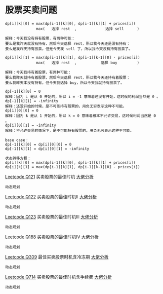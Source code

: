 # 股票买卖问题

```
dp[i][k][0] = max(dp[i-1][k][0], dp[i-1][k][1] + prices[i])
              max(   选择 rest  ,             选择 sell      )

解释：今天我没有持有股票，有两种可能：
要么是我昨天就没有持有，然后今天选择 rest，所以我今天还是没有持有；
要么是我昨天持有股票，但是今天我 sell 了，所以我今天没有持有股票了。

dp[i][k][1] = max(dp[i-1][k][1], dp[i-1][k-1][0] - prices[i])
              max(   选择 rest  ,           选择 buy         )

解释：今天我持有着股票，有两种可能：
要么我昨天就持有着股票，然后今天选择 rest，所以我今天还持有着股票；
要么我昨天本没有持有，但今天我选择 buy，所以今天我就持有股票了。
```
```
dp[-1][k][0] = 0
解释：因为 i 是从 0 开始的，所以 i = -1 意味着还没有开始，这时候的利润当然是 0 。
dp[-1][k][1] = -infinity
解释：还没开始的时候，是不可能持有股票的，用负无穷表示这种不可能。
dp[i][0][0] = 0
解释：因为 k 是从 1 开始的，所以 k = 0 意味着根本不允许交易，这时候利润当然是 0 。
dp[i][0][1] = -infinity
解释：不允许交易的情况下，是不可能持有股票的，用负无穷表示这种不可能。
```
```
base case：
dp[-1][k][0] = dp[i][0][0] = 0
dp[-1][k][1] = dp[i][0][1] = -infinity

状态转移方程：
dp[i][k][0] = max(dp[i-1][k][0], dp[i-1][k][1] + prices[i])
dp[i][k][1] = max(dp[i-1][k][1], dp[i-1][k-1][0] - prices[i])
```
[Leetcode Q121](java_src/121.买卖股票的最佳时机.java) 买卖股票的最佳时机 [大佬分析](https://labuladong.gitbook.io/algo/dong-tai-gui-hua-xi-lie/tuan-mie-gu-piao-wen-ti)
```
动态规划
```

[Leetcode Q122](java_src/122.买卖股票的最佳时机II.java) 买卖股票的最佳时机II [大佬分析](https://labuladong.gitbook.io/algo/dong-tai-gui-hua-xi-lie/tuan-mie-gu-piao-wen-ti)
```
动态规划
```

[Leetcode Q123](java_src/123.买卖股票的最佳时机III.java) 买卖股票的最佳时机III [大佬分析](https://labuladong.gitbook.io/algo/dong-tai-gui-hua-xi-lie/tuan-mie-gu-piao-wen-ti)
```
动态规划
```

[Leetcode Q188](java_src/188.买卖股票的最佳时机IV.java) 买卖股票的最佳时机IV [大佬分析](https://labuladong.gitbook.io/algo/dong-tai-gui-hua-xi-lie/tuan-mie-gu-piao-wen-ti)
```
动态规划
```
[Leetcode Q309](java_src/309.最佳买卖股票时机含冷冻期.java) 最佳买卖股票时机含冷冻期 [大佬分析](https://labuladong.gitbook.io/algo/dong-tai-gui-hua-xi-lie/tuan-mie-gu-piao-wen-ti)
```
动态规划
```

[Leetcode Q714](java_src/714.买卖股票的最佳时机含手续费.java) 买卖股票的最佳时机含手续费 [大佬分析](https://labuladong.gitbook.io/algo/dong-tai-gui-hua-xi-lie/tuan-mie-gu-piao-wen-ti)
```
动态规划
```
